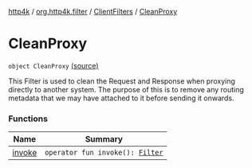 [http4k](../../../index.md) / [org.http4k.filter](../../index.md) / [ClientFilters](../index.md) / [CleanProxy](./index.md)

# CleanProxy

`object CleanProxy` [(source)](https://github.com/http4k/http4k/blob/master/http4k-core/src/main/kotlin/org/http4k/filter/ClientFilters.kt#L150)

This Filter is used to clean the Request and Response when proxying directly to another system. The purpose
of this is to remove any routing metadata that we may have attached to it before sending it onwards.

### Functions

| Name | Summary |
|---|---|
| [invoke](invoke.md) | `operator fun invoke(): `[`Filter`](../../../org.http4k.core/-filter/index.md) |
